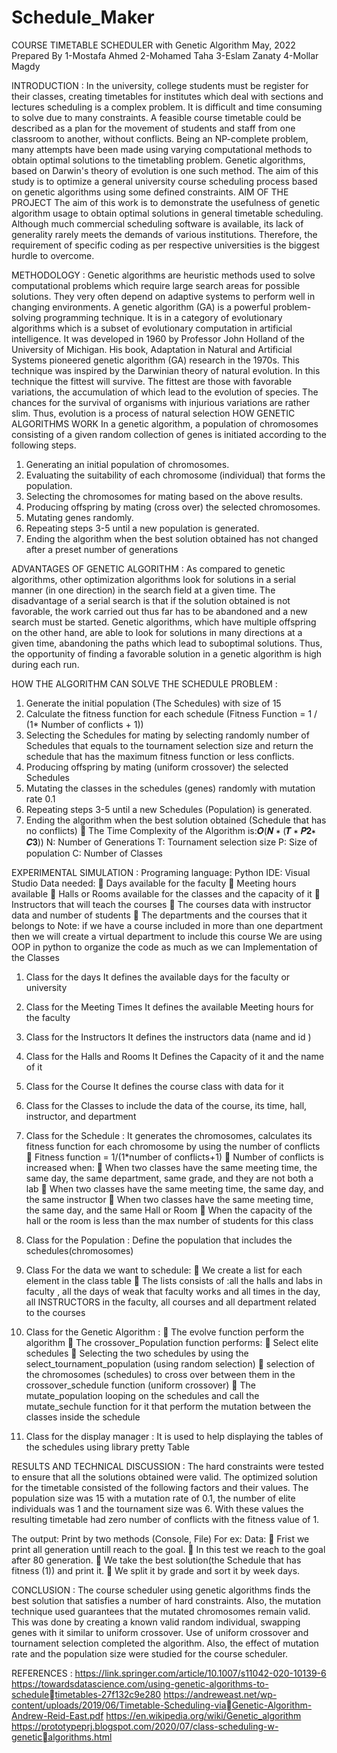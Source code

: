 ﻿# Schedule_Maker

COURSE TIMETABLE SCHEDULER
with Genetic Algorithm
May, 2022
Prepared By
1-Mostafa Ahmed
2-Mohamed Taha
3-Eslam Zanaty
4-Mollar Magdy

INTRODUCTION : 
In the university, college students must be register for their classes, creating 
timetables for institutes which deal with sections and lectures scheduling is a 
complex problem. It is difficult and time consuming to solve due to many 
constraints. A feasible course timetable could be described as a plan for the 
movement of students and staff from one classroom to another, without
conflicts. Being an NP-complete problem, many attempts have been made using 
varying computational methods to obtain optimal solutions to the timetabling 
problem. Genetic algorithms, based on Darwin's theory of evolution is one such 
method. The aim of this study is to optimize a general university course 
scheduling process based on genetic algorithms using some defined constraints.
AIM OF THE PROJECT
The aim of this work is to demonstrate the usefulness of genetic algorithm usage 
to obtain optimal solutions in general timetable scheduling. Although much 
commercial scheduling software is available, its lack of generality rarely meets the 
demands of various institutions.
Therefore, the requirement of specific coding as per respective universities is the 
biggest hurdle to overcome.






METHODOLOGY : 
Genetic algorithms are heuristic methods used to solve computational problems
which require large search areas for possible solutions. They very often depend 
on adaptive systems to perform well in changing environments. 
A genetic algorithm (GA) is a powerful problem-solving programming technique. It
is in a category of evolutionary algorithms which is a subset of evolutionary 
computation in artificial intelligence. It was developed in 1960 by Professor John 
Holland of the University of Michigan. His book, Adaptation in Natural and 
Artificial Systems pioneered genetic algorithm (GA) research in the 1970s. This 
technique was inspired by the Darwinian theory of natural evolution. In this 
technique the fittest will survive. The fittest are those with favorable variations, 
the accumulation of which lead to the evolution of species. The chances for the
survival of organisms with injurious variations are rather slim. Thus, evolution is a 
process of natural selection
HOW GENETIC ALGORITHMS WORK
In a genetic algorithm, a population of chromosomes consisting of a given random
collection of genes is initiated according to the following steps.
1. Generating an initial population of chromosomes.
2. Evaluating the suitability of each chromosome (individual) that forms the 
population.
3. Selecting the chromosomes for mating based on the above results.
4. Producing offspring by mating (cross over) the selected chromosomes.
5. Mutating genes randomly.
6. Repeating steps 3-5 until a new population is generated.
7. Ending the algorithm when the best solution obtained has not changed  after a preset number of generations




ADVANTAGES OF GENETIC ALGORITHM : 
As compared to genetic algorithms, other optimization algorithms look for 
solutions in a serial manner (in one direction) in the search field at a given time. 
The disadvantage of a serial search is that if the solution obtained is not 
favorable, the work carried out thus far has to be abandoned and a new search 
must be started. Genetic algorithms, which have multiple offspring on the other 
hand, are able to look for solutions in many directions at a given time, 
abandoning the paths which lead to suboptimal solutions. Thus, the opportunity
of finding a favorable solution in a genetic algorithm is high during each run.




HOW THE ALGORITHM CAN SOLVE THE SCHEDULE PROBLEM :
1. Generate the initial population (The Schedules) with size of 15
2. Calculate the fitness function for each schedule 
(Fitness Function = 1 / (1* Number of conflicts + 1))
3. Selecting the Schedules for mating by selecting randomly number of 
Schedules that equals to the tournament selection size and return the 
schedule that has the maximum fitness function or less conflicts.
4. Producing offspring by mating (uniform crossover) the selected Schedules 
5. Mutating the classes in the schedules (genes) randomly with mutation rate 
0.1
6. Repeating steps 3-5 until a new Schedules (Population) is generated.
7. Ending the algorithm when the best solution obtained (Schedule that has 
no conflicts)
 The Time Complexity of the Algorithm is:𝑶(𝑵 ∗ (𝑻 ∗ 𝑷𝟐∗ 𝑪𝟑))
N: Number of Generations
T: Tournament selection size
P: Size of population 
C: Number of Classes
 





EXPERIMENTAL SIMULATION : 
Programing language: Python 
IDE: Visual Studio
Data needed: 
 Days available for the faculty
 Meeting hours available
 Halls or Rooms available for the classes and the capacity of it 
 Instructors that will teach the courses
 The courses data with instructor data and number of students
 The departments and the courses that it belongs to 
Note: if we have a course included in more than one department then we 
will create a virtual department to include this course
We are using OOP in python to organize the code as much as we can
Implementation of the Classes
1. Class for the days
It defines the available days for the faculty or university
2. Class for the Meeting Times
It defines the available Meeting hours for the faculty
3. Class for the Instructors
It defines the instructors data (name and id )
4. Class for the Halls and Rooms
It Defines the Capacity of it and the name of it
5. Class for the Course
It defines the course class with data for it
6. Class for the Classes
to include the data of the course, its time, hall, instructor, and department

7. Class for the Schedule :
It generates the chromosomes, calculates its fitness function for each 
chromosome by using the number of conflicts
 Fitness function = 1/(1*number of conflicts+1)
 Number of conflicts is increased when:
 When two classes have the same meeting time, the same day, 
the same department, same grade, and they are not both a lab 
 When two classes have the same meeting time, the same day, 
and the same instructor
 When two classes have the same meeting time, the same day,
and the same Hall or Room
 When the capacity of the hall or the room is less than the max 
number of students for this class


8. Class for the Population : 
Define the population that includes the schedules(chromosomes) 
9. Class For the data we want to schedule:
 We create a list for each element in the class table 
 The lists consists of :all the halls and labs in faculty , all the days of 
weak that faculty works and all times in the day, all INSTRUCTORS in 
the faculty, all courses and all department related to the courses


10. Class for the Genetic Algorithm : 
 The evolve function perform the algorithm
 The crossover_Population function performs:
 Select elite schedules
 Selecting the two schedules by using the 
select_tournament_population (using random selection)
 selection of the chromosomes (schedules) to cross over 
between them in the crossover_schedule function (uniform 
crossover) 
 The mutate_population looping on the schedules and call the mutate_sechule 
function for it that perform the mutation between the classes inside the 
schedule 
11. Class for the display manager :
It is used to help displaying the tables of the schedules using library pretty 
Table
 



RESULTS AND TECHNICAL DISCUSSION :
The hard constraints were tested to ensure that all the solutions obtained were
valid. The optimized solution for the timetable consisted of the following factors 
and their values. The population size was 15 with a mutation rate of 0.1, the 
number of elite individuals was 1 and the tournament size was 6. With these
values the resulting timetable had zero number of conflicts with the fitness value
of 1.


The output:
Print by two methods (Console, File)
For ex: Data:
 Frist we print all generation untill reach to the goal.
 In this test we reach to the goal after 80 generation.
 We take the best solution(the Schedule that has fitness (1)) and print 
it.
 We split it by grade and sort it by week days.




CONCLUSION : 
The course scheduler using genetic algorithms finds the best solution that satisfies 
a number of hard constraints. Also, the mutation technique used guarantees that
the mutated chromosomes remain valid. This was done by creating a known valid 
random individual, swapping genes with it similar to uniform crossover. Use of 
uniform crossover and tournament selection completed the algorithm. Also, the 
effect of mutation rate and the population size were studied for the course 
scheduler.




REFERENCES : 
https://link.springer.com/article/10.1007/s11042-020-10139-6
https://towardsdatascience.com/using-genetic-algorithms-to-scheduletimetables-27f132c9e280
https://andreweast.net/wp-content/uploads/2019/06/Timetable-Scheduling-viaGenetic-Algorithm-Andrew-Reid-East.pdf
https://en.wikipedia.org/wiki/Genetic_algorithm
https://prototypeprj.blogspot.com/2020/07/class-scheduling-w-geneticalgorithms.html

